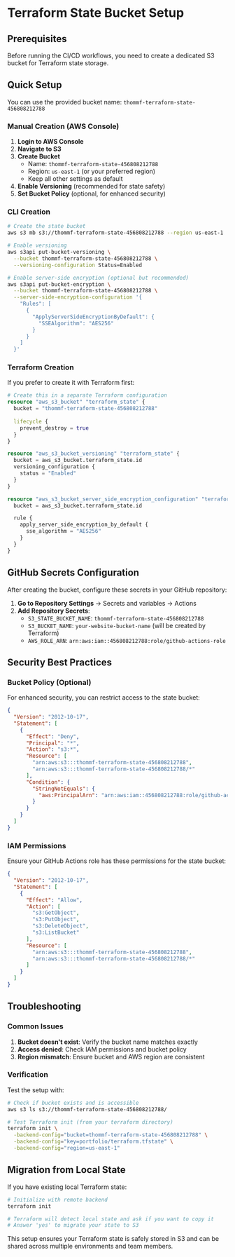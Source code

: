 # Terraform State Bucket Setup

## Prerequisites

Before running the CI/CD workflows, you need to create a dedicated S3 bucket for Terraform state storage.

## Quick Setup

You can use the provided bucket name: `thommf-terraform-state-456808212788`

### Manual Creation (AWS Console)

1. **Login to AWS Console**
2. **Navigate to S3**
3. **Create Bucket**
   - Name: `thommf-terraform-state-456808212788`
   - Region: `us-east-1` (or your preferred region)
   - Keep all other settings as default
4. **Enable Versioning** (recommended for state safety)
5. **Set Bucket Policy** (optional, for enhanced security)

### CLI Creation

```bash
# Create the state bucket
aws s3 mb s3://thommf-terraform-state-456808212788 --region us-east-1

# Enable versioning
aws s3api put-bucket-versioning \
  --bucket thommf-terraform-state-456808212788 \
  --versioning-configuration Status=Enabled

# Enable server-side encryption (optional but recommended)
aws s3api put-bucket-encryption \
  --bucket thommf-terraform-state-456808212788 \
  --server-side-encryption-configuration '{
    "Rules": [
      {
        "ApplyServerSideEncryptionByDefault": {
          "SSEAlgorithm": "AES256"
        }
      }
    ]
  }'
```

### Terraform Creation

If you prefer to create it with Terraform first:

```terraform
# Create this in a separate Terraform configuration
resource "aws_s3_bucket" "terraform_state" {
  bucket = "thommf-terraform-state-456808212788"
  
  lifecycle {
    prevent_destroy = true
  }
}

resource "aws_s3_bucket_versioning" "terraform_state" {
  bucket = aws_s3_bucket.terraform_state.id
  versioning_configuration {
    status = "Enabled"
  }
}

resource "aws_s3_bucket_server_side_encryption_configuration" "terraform_state" {
  bucket = aws_s3_bucket.terraform_state.id

  rule {
    apply_server_side_encryption_by_default {
      sse_algorithm = "AES256"
    }
  }
}
```

## GitHub Secrets Configuration

After creating the bucket, configure these secrets in your GitHub repository:

1. **Go to Repository Settings** → Secrets and variables → Actions
2. **Add Repository Secrets**:
   - `S3_STATE_BUCKET_NAME`: `thommf-terraform-state-456808212788`
   - `S3_BUCKET_NAME`: `your-website-bucket-name` (will be created by Terraform)
   - `AWS_ROLE_ARN`: `arn:aws:iam::456808212788:role/github-actions-role`

## Security Best Practices

### Bucket Policy (Optional)

For enhanced security, you can restrict access to the state bucket:

```json
{
  "Version": "2012-10-17",
  "Statement": [
    {
      "Effect": "Deny",
      "Principal": "*",
      "Action": "s3:*",
      "Resource": [
        "arn:aws:s3:::thommf-terraform-state-456808212788",
        "arn:aws:s3:::thommf-terraform-state-456808212788/*"
      ],
      "Condition": {
        "StringNotEquals": {
          "aws:PrincipalArn": "arn:aws:iam::456808212788:role/github-actions-role"
        }
      }
    }
  ]
}
```

### IAM Permissions

Ensure your GitHub Actions role has these permissions for the state bucket:

```json
{
  "Version": "2012-10-17",
  "Statement": [
    {
      "Effect": "Allow",
      "Action": [
        "s3:GetObject",
        "s3:PutObject",
        "s3:DeleteObject",
        "s3:ListBucket"
      ],
      "Resource": [
        "arn:aws:s3:::thommf-terraform-state-456808212788",
        "arn:aws:s3:::thommf-terraform-state-456808212788/*"
      ]
    }
  ]
}
```

## Troubleshooting

### Common Issues

1. **Bucket doesn't exist**: Verify the bucket name matches exactly
2. **Access denied**: Check IAM permissions and bucket policy
3. **Region mismatch**: Ensure bucket and AWS region are consistent

### Verification

Test the setup with:

```bash
# Check if bucket exists and is accessible
aws s3 ls s3://thommf-terraform-state-456808212788/

# Test Terraform init (from your terraform directory)
terraform init \
  -backend-config="bucket=thommf-terraform-state-456808212788" \
  -backend-config="key=portfolio/terraform.tfstate" \
  -backend-config="region=us-east-1"
```

## Migration from Local State

If you have existing local Terraform state:

```bash
# Initialize with remote backend
terraform init

# Terraform will detect local state and ask if you want to copy it
# Answer 'yes' to migrate your state to S3
```

This setup ensures your Terraform state is safely stored in S3 and can be shared across multiple environments and team members.
